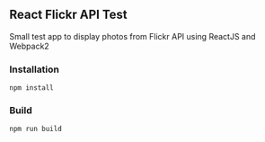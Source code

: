 ## React Flickr API Test

Small test app to display photos from Flickr API using ReactJS and Webpack2


### Installation

	npm install

### Build
	
	npm run build
			

